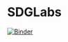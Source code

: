 # SDGLabs



[![Binder](https://mybinder.org/badge_logo.svg)](https://mybinder.org/v2/gh/gtsaples/SDGLabs/HEAD?urlpath=voila%2Frender%2FSDGLabs_model_1.ipynb)
